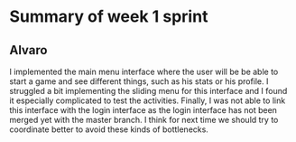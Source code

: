 
# Summary of week 1 sprint


## Alvaro

I implemented the main menu interface where the user will be be able to start a game and see different things, such as his stats or his profile. I struggled a bit 
implementing the sliding menu for this interface and I found it especially complicated to test the activities. Finally, I was not able to link this interface with the
login interface as the login interface has not been merged yet with the master branch. I think for next time we should try to coordinate better to avoid these kinds of bottlenecks.
